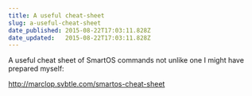```yaml
---
title: A useful cheat-sheet
slug: a-useful-cheat-sheet
date_published: 2015-08-22T17:03:11.828Z
date_updated:   2015-08-22T17:03:11.828Z
---
```


A useful cheat sheet of SmartOS commands not unlike one I might have prepared myself:

http://marclop.svbtle.com/smartos-cheat-sheet
